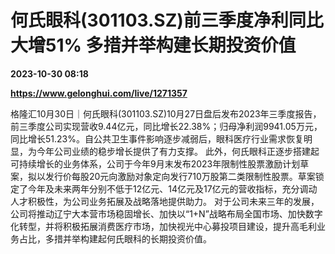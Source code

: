 # 何氏眼科(301103.SZ)前三季度净利同比大增51% 多措并举构建长期投资价值

**2023-10-30 08:18**

**https://www.gelonghui.com/live/1271357**

格隆汇10月30日｜何氏眼科(301103.SZ)10月27日盘后发布2023年三季度报告，前三季度公司实现营收9.44亿元，同比增长22.38%；归母净利润9941.05万元，同比增长51.23%。自公共卫生事件影响逐步减弱后，眼科医疗行业需求恢复明显，为今年公司业绩的稳步增长提供了有力支撑。 此外，何氏眼科正逐步搭建起可持续增长的业务体系，公司于今年9月末发布2023年限制性股票激励计划草案，拟以发行价每股20元向激励对象定向发行710万股第二类限制性股票。草案锁定了今年及未来两年分别不低于12亿元、14亿元及17亿元的营收指标，充分调动人才积极性，为公司业务拓展及战略落地提供助力。 对于公司未来三年的发展，公司将推动辽宁大本营市场稳固增长、加快以“1+N”战略布局全国市场、加快数字化转型，并将积极拓展消费医疗市场，加快视光中心募投项目建设，提升高毛利业务占比，多措并举构建起何氏眼科的长期投资价值。